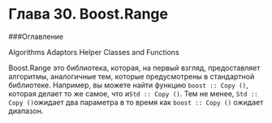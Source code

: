 # Глава 30. Boost.Range

###Оглавление

Algorithms
Adaptors
Helper Classes and Functions

Boost.Range это библиотека, которая, на первый взгляд, предоставляет алгоритмы, аналогичные тем, которые предусмотрены в стандартной библиотеке. Например, вы можете найти функцию `boost :: Copy ()`, которая делает то же самое, что и`Std :: Copy ()`. Тем не менее, `Std :: Copy ()`ожидает два параметра в то время как `boost :: Copy ()` ожидает диапазон.
